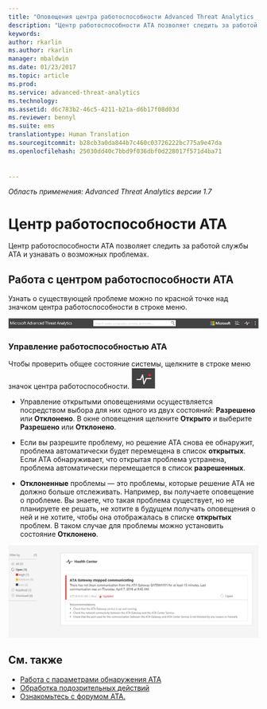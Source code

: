 ```yaml
---
title: "Оповещения центра работоспособности Advanced Threat Analytics | Документация Майкрософт"
description: "Центр работоспособности ATA позволяет следить за работой службы ATA и своевременно узнавать о возможных проблемах."
keywords: 
author: rkarlin
ms.author: rkarlin
manager: mbaldwin
ms.date: 01/23/2017
ms.topic: article
ms.prod: 
ms.service: advanced-threat-analytics
ms.technology: 
ms.assetid: d6c783b2-46c5-4211-b21a-d6b17f08d03d
ms.reviewer: bennyl
ms.suite: ems
translationtype: Human Translation
ms.sourcegitcommit: b28cb3a0da844b7c460c03726222bc775a9e47da
ms.openlocfilehash: 25030dd40c7bbd9f036dbf0d228017f571d4ba71


---
```


*Область применения: Advanced Threat Analytics версии 1.7*



# <a name="ata-health-center"></a>Центр работоспособности ATA
Центр работоспособности ATA позволяет следить за работой службы ATA и узнавать о возможных проблемах.

## <a name="working-with-the-ata-health-center"></a>Работа с центром работоспособности ATA
Узнать о существующей проблеме можно по красной точке над значком центра работоспособности в строке меню.

![Красная точка над значком центра работоспособности ATA на панели инструментов](media/ATA-Health-Center-Alert-red-dot.png)

### <a name="managing-ata-health"></a>Управление работоспособностью ATA
Чтобы проверить общее состояние системы, щелкните в строке меню значок центра работоспособности. ![Значок центра работоспособности ATA](media/ATA-red-dot.png)

-   Управление открытыми оповещениями осуществляется посредством выбора для них одного из двух состояний: **Разрешено** или **Отклонено**. В окне оповещения щелкните **Открыто** и выберите **Разрешено** или **Отклонено**.

-   Если вы разрешите проблему, но решение ATA снова ее обнаружит, проблема автоматически будет перемещена в список **открытых**. Если ATA обнаруживает, что открытая проблема устранена, проблема автоматически перемещается в список **разрешенных**.

-   **Отклоненные** проблемы — это проблемы, которые решение ATA не должно больше отслеживать. Например, вы получаете оповещение о проблеме. Вы знаете, что такая проблема существует, но не планируете ее решать, не хотите в будущем получать оповещения о ней и не хотите, чтобы она отображалась в списке **открытых** проблем. В таком случае для проблемы можно установить состояние **Отклонено**.

![Проблемы в центре работоспособности ATA (рисунок)](media/ATA-Health-Issue.JPG)

## <a name="see-also"></a>См. также
- [Работа с параметрами обнаружения ATA](working-with-detection-settings.md)
- [Обработка подозрительных действий](working-with-suspicious-activities.md)
- [Ознакомьтесь с форумом ATA.](https://social.technet.microsoft.com/Forums/security/home?forum=mata)



<!--HONumber=Feb17_HO1-->


